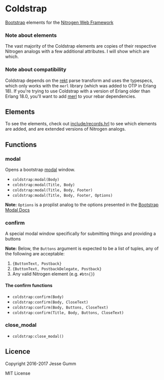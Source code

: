 # Coldstrap

[Bootstrap](http://getbootstrap.com) elements for the [Nitrogen Web Framework](http://nitrogenproject.com)

### Note about elements

The vast majority of the Coldstrap elements are copies of their respective
Nitrogen analogs with a few additional attributes. I will show which are which.

### Note about compatibility

Coldstrap depends on the [rekt](https://github.com/nitrogen/rekt) parse
transform and uses the typespecs, which only works with the `merl` library
(which was added to OTP in Erlang 18).  If you're trying to use Coldstrap with
a version of Erlang older than Erlang 18.0, you'll want to add
[merl](http://github.com/richcarl/merl) to your rebar dependencies.

## Elements

To see the elements, check out
[include/records.hrl](https://github.com/choptastic/coldstrap/blob/master/include/records.hrl)
to see which elements are added, and are extended versions of Nitrogen analogs.

## Functions

### modal

Opens a bootstrap [modal](http://getbootstrap.com/javascript/#modals) window.

* `coldstrap:modal(Body)`
* `coldstrap:modal(Title, Body)`
* `coldstrap:modal(Title, Body, Footer)`
* `coldstrap:modal(Title, Body, Footer, Options)`

**Note:** `Options` is a proplist analog to the options presented in the
[Bootstrap Modal Docs](http://getbootstrap.com/javascript/#modals-options)

### confirm

A special modal window specifically for submitting things and providing a buttons

**Note:** Below, the `Buttons` argument is expected to be a list of tuples, any
of the following are acceptable:

1. `{ButtonText, Postback}`
2. `{ButtonText, PostbackDelegate, Postback}`
3. Any valid Nitrogen element (e.g. `#btn{}`)

#### The confirm functions


* `coldstrap:confirm(Body)`
* `coldstrap:confirm(Body, CloseText)`
* `coldstrap:confirm(Body, Buttons, CloseText)`
* `coldstrap:confirm(Title, Body, Buttons, CloseText)`

### close_modal

* `coldstrap:close_modal()`

## Licence

Copyright 2016-2017 Jesse Gumm

MIT License
